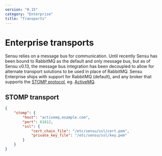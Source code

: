 ```yaml
---
version: "0.15"
category: "Enterprise"
title: "Transports"
---
```


# Enterprise transports

Sensu relies on a message bus for communication. Until recently Sensu
has been bound to RabbitMQ as the default and only message bus, but as
of Sensu v0.13, the message bus integration has been decoupled to
allow for alternate transport solutions to be used in place of
RabbitMQ. Sensu Enterprise ships with support for RabbitMQ (default),
and any broker that supports the [STOMP protocol][stomp], eg.
[ActiveMQ][activemq].

## STOMP transport

~~~ json
{
    "stomp": {
        "host": "activemq.example.com",
        "port": 61612,
        "ssl": {
            "cert_chain_file": "/etc/sensu/ssl/cert.pem",
            "private_key_file": "/etc/sensu/ssl/key.pem"
        }
    }
}
~~~

[stomp]: http://stomp.github.io
[activemq]: http://activemq.apache.org
